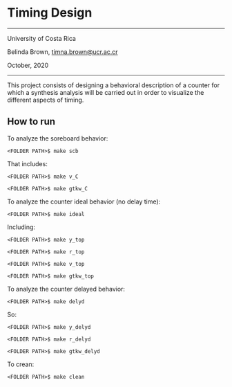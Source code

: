 # Timing Design

----------

University of Costa Rica

Belinda Brown, timna.brown@ucr.ac.cr

October, 2020

----------


This project consists of designing a behavioral description of a counter for which a synthesis analysis will
be carried out in order to visualize the different aspects of timing.


## How to run

To analyze the soreboard behavior:
~~~~
<FOLDER PATH>$ make scb 
~~~~

That includes:

~~~~
<FOLDER PATH>$ make v_C
~~~~

~~~~
<FOLDER PATH>$ make gtkw_C 
~~~~


To analyze the counter ideal behavior (no delay time):
~~~~
<FOLDER PATH>$ make ideal
~~~~

Including:

~~~~
<FOLDER PATH>$ make y_top
~~~~

~~~~
<FOLDER PATH>$ make r_top
~~~~


~~~~
<FOLDER PATH>$ make v_top
~~~~

~~~~
<FOLDER PATH>$ make gtkw_top
~~~~

To analyze the counter delayed behavior:
~~~~
<FOLDER PATH>$ make delyd
~~~~

So:

~~~~
<FOLDER PATH>$ make y_delyd
~~~~

~~~~
<FOLDER PATH>$ make r_delyd
~~~~

~~~~
<FOLDER PATH>$ make gtkw_delyd
~~~~


To crean:
~~~~
<FOLDER PATH>$ make clean
~~~~



